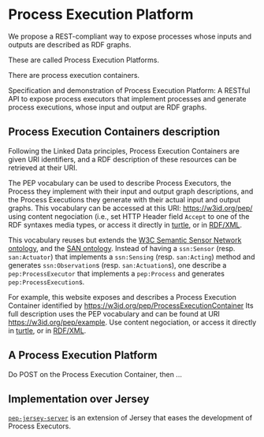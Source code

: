 # Process Execution Platform

We propose a REST-compliant way to expose processes whose inputs and outputs are described as RDF graphs.

These are called Process Execution Platforms.

There are process execution containers.

Specification and demonstration of Process Execution Platform: A RESTful API to expose process executors that implement processes and generate process executions, whose input and output are RDF graphs.

## Process Execution Containers description 

Following the Linked Data principles, Process Execution Containers are given URI identifiers, and a RDF description of these resources can be retrieved at their URI.

The PEP vocabulary can be used to describe Process Executors, the Process they implement with their input and output graph descriptions, and the Process Executions they generate with their actual input and output graphs. This vocabulary can be accessed at this URI: https://w3id.org/pep/ using content negociation (i.e., set HTTP Header field `Accept` to one of the RDF syntaxes media types, or access it directly in [turtle](.ttl), or in [RDF/XML](.rdf).

This vocabulary reuses but extends the [W3C Semantic Sensor Network ontology](https://www.w3.org/TR/vocab-ssn/), and the [SAN ontology](http://www.irit.fr/recherches/MELODI/ontologies/SAN.owl#). Instead of having a `ssn:Sensor` (resp. `san:Actuator`) that implements a `ssn:Sensing` (resp. `san:Acting`) method and generates `ssn:Observation`s (resp. `san:Actuation`s), one describe a `pep:ProcessExecutor` that implements a `pep:Process` and generates `pep:ProcessExecution`s.

For example, this website exposes and describes a Process Execution Container identified by https://w3id.org/pep/ProcessExecutionContainer Its full description uses the PEP vocabulary and can be found at URI https://w3id.org/pep/example. Use content negociation, or access it directly in [turtle](https://w3id.org/pep/example.ttl), or in [RDF/XML](https://w3id.org/pep/example.rdf).

## A Process Execution Platform

Do POST on the Process Execution Container, then ...

## Implementation over Jersey

[`pep-jersey-server`](get-started.html) is an extension of Jersey that eases the development of Process Executors.
